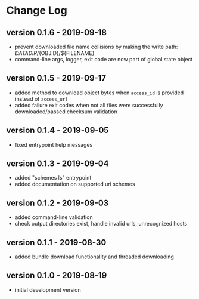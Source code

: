 # Change Log

## version 0.1.6 - 2019-09-18

* prevent downloaded file name collisions by making the write path: ${DATADIR}/${OBJID}/${FILENAME}
* command-line args, logger, exit code are now part of global state object

## version 0.1.5 - 2019-09-17

* added method to download object bytes when `access_id` is provided instead of `access_url`
* added failure exit codes when not all files were successfully downloaded/passed checksum validation

## version 0.1.4 - 2019-09-05

* fixed entrypoint help messages

## version 0.1.3 - 2019-09-04

* added "schemes ls" entrypoint
* added documentation on supported uri schemes

## version 0.1.2 - 2019-09-03

* added command-line validation
* check output directories exist, handle invalid urls, unrecognized hosts

## version 0.1.1 - 2019-08-30

* added bundle download functionality and threaded downloading

## version 0.1.0 - 2019-08-19

* initial development version
